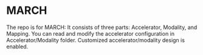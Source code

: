 # MARCH

The repo is for MARCH: 
It consists of three parts: Accelerator, Modality, and Mapping.
You can read and modify the accelerator configuration in Accelerator/Modality folder. Customized accelerator/modality design is enabled.
